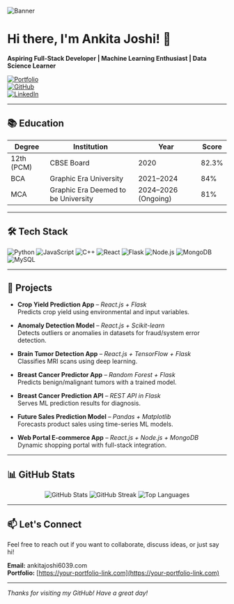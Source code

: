 
![Banner](https://your-image-url.com/banner.png)

# Hi there, I'm Ankita Joshi! 👋

**Aspiring Full-Stack Developer | Machine Learning Enthusiast | Data Science Learner**

[![Portfolio](https://img.shields.io/badge/Portfolio-AnkitaJoshi-ff69b4?style=for-the-badge)](https://your-portfolio-link.com)  
[![GitHub](https://img.shields.io/badge/GitHub-Ankitajoshi2002-000?style=for-the-badge&logo=github)](https://github.com/Ankitajoshi2002)  
[![LinkedIn](https://img.shields.io/badge/LinkedIn-Ankita%20Joshi-0077B5?style=for-the-badge&logo=linkedin&logoColor=white)](https://linkedin.com/in/your-profile)

---

## 📚 Education

| Degree | Institution | Year | Score |
|--------|-------------|------|-------|
| 12th (PCM) | CBSE Board | 2020 | 82.3% |
| BCA | Graphic Era University | 2021–2024 | 84% |
| MCA | Graphic Era Deemed to be University | 2024–2026 (Ongoing) | 81% |

---

## 🛠️ Tech Stack

![Python](https://img.shields.io/badge/Python-3776AB?style=for-the-badge&logo=python&logoColor=white)
![JavaScript](https://img.shields.io/badge/JavaScript-F7DF1E?style=for-the-badge&logo=javascript&logoColor=black)
![C++](https://img.shields.io/badge/C++-00599C?style=for-the-badge&logo=cplusplus&logoColor=white)
![React](https://img.shields.io/badge/React.js-20232A?style=for-the-badge&logo=react)
![Flask](https://img.shields.io/badge/Flask-000000?style=for-the-badge&logo=flask&logoColor=white)
![Node.js](https://img.shields.io/badge/Node.js-339933?style=for-the-badge&logo=node.js)
![MongoDB](https://img.shields.io/badge/MongoDB-4EA94B?style=for-the-badge&logo=mongodb)
![MySQL](https://img.shields.io/badge/MySQL-00758F?style=for-the-badge&logo=mysql&logoColor=white)

---

## 💼 Projects

- **Crop Yield Prediction App** – *React.js + Flask*  
  Predicts crop yield using environmental and input variables.

- **Anomaly Detection Model** – *React.js + Scikit-learn*  
  Detects outliers or anomalies in datasets for fraud/system error detection.

- **Brain Tumor Detection App** – *React.js + TensorFlow + Flask*  
  Classifies MRI scans using deep learning.

- **Breast Cancer Predictor App** – *Random Forest + Flask*  
  Predicts benign/malignant tumors with a trained model.

- **Breast Cancer Prediction API** – *REST API in Flask*  
  Serves ML prediction results for diagnosis.

- **Future Sales Prediction Model** – *Pandas + Matplotlib*  
  Forecasts product sales using time-series ML models.

- **Web Portal E-commerce App** – *React.js + Node.js + MongoDB*  
  Dynamic shopping portal with full-stack integration.

---

## 📊 GitHub Stats

<div align="center">
  <img src="https://github-readme-stats.vercel.app/api?username=Ankitajoshi2002&show_icons=true&theme=radical" alt="GitHub Stats" />
  <img src="https://streak-stats.demolab.com/?user=Ankitajoshi2002&theme=radical" alt="GitHub Streak" />
  <img src="https://github-readme-stats.vercel.app/api/top-langs/?username=Ankitajoshi2002&layout=compact&theme=radical" alt="Top Languages" />
</div>

---

## 📫 Let's Connect

Feel free to reach out if you want to collaborate, discuss ideas, or just say hi!

**Email:** ankitajoshi6039.com  
**Portfolio:** [https://your-portfolio-link.com](https://your-portfolio-link.com)

---

*Thanks for visiting my GitHub! Have a great day!*
